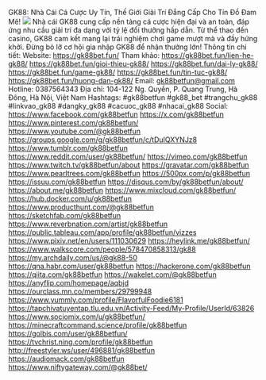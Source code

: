 GK88: Nhà Cái Cá Cược Uy Tín, Thế Giới Giải Trí Đẳng Cấp Cho Tín Đồ Đam Mê!
![](https://s3-ap-northeast-1.amazonaws.com/g0v-hackmd-images/uploads/upload_d5334a511a234f80da0846ec0e2d0d9a.jpg)
Nhà cái GK88 cung cấp nền tảng cá cược hiện đại và an toàn, đáp ứng nhu cầu giải trí đa dạng với tỷ lệ đổi thưởng hấp dẫn. Từ thể thao đến casino, GK88 cam kết mang lại trải nghiệm chơi game mượt mà và đầy hứng khởi. Đừng bỏ lỡ cơ hội gia nhập GK88 để nhận thưởng lớn!
Thông tin chi tiết: 
Website: https://gk88bet.fun/
Tham khảo:
https://gk88bet.fun/lien-he-gk88/ 
https://gk88bet.fun/gioi-thieu-gk88/ 
https://gk88bet.fun/dai-ly-gk88/ 
https://gk88bet.fun/game-gk88/ 
https://gk88bet.fun/tin-tuc-gk88/ 
https://gk88bet.fun/huong-dan-gk88/
Email: gk88betfun@gmail.com
Hotline: 0387564343
Địa chỉ: 104-122 Ng. Quyền, P. Quang Trung, Hà Đông, Hà Nội, Việt Nam
Hashtags: #gk88betfun #gk88_bet #trangchu_gk88 #linkvao_gk88 #dangky_gk88 #cacuoc_gk88 #nhacai_gk88
Social:
https://www.facebook.com/gk88betfun 
https://x.com/gk88betfun 
https://www.pinterest.com/gk88betfun/ 
https://www.youtube.com/@gk88betfun 
https://groups.google.com/g/gk88betfun/c/tDuIQXYNJz8 
https://www.tumblr.com/gk88betfun 
https://www.reddit.com/user/gk88betfun/ 
https://vimeo.com/gk88betfun 
https://www.twitch.tv/gk88betfun/about 
https://gravatar.com/gk88betfun 
https://www.pearltrees.com/gk88betfun 
https://500px.com/p/gk88betfun 
https://issuu.com/gk88betfun 
https://disqus.com/by/gk88betfun/about/ 
https://about.me/gk88betfun 
https://www.mixcloud.com/gk88betfun/ 
https://hub.docker.com/u/gk88betfun 
https://www.producthunt.com/@gk88betfun 
https://sketchfab.com/gk88betfun 
https://www.reverbnation.com/artist/gk88betfun 
https://public.tableau.com/app/profile/gk88betfun/vizzes 
https://www.pixiv.net/en/users/111030629 
https://heylink.me/gk88betfun/ 
https://www.walkscore.com/people/578470858313/gk88 
https://my.archdaily.com/us/@gk88-50 
https://qna.habr.com/user/gk88betfun 
https://hackerone.com/gk88betfun 
https://qiita.com/gk88betfun 
https://wakelet.com/@gk88betfun 
https://anyflip.com/homepage/aqbjd 
https://ourclass.mn.co/members/29799948
https://www.yummly.com/profile/FlavorfulFoodie6181
https://tapchivatuyentap.tlu.edu.vn/Activity-Feed/My-Profile/UserId/63826
https://www.sociomix.com/u/gk88betfun/
https://minecraftcommand.science/profile/gk88betfun
https://golbis.com/user/gk88betfun/
https://tvchrist.ning.com/profile/gk88betfun
http://freestyler.ws/user/496881/gk88betfun
https://audiomack.com/gk88betfun
https://www.niftygateway.com/@gk88bet/